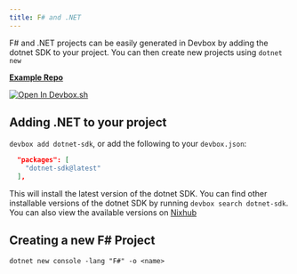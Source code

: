 ```yaml
---
title: F# and .NET
---
```


F# and .NET projects can be easily generated in Devbox by adding the dotnet SDK to your project. You can then create new projects using `dotnet new`

[**Example Repo**](https://github.com/jetify-com/devbox/tree/main/examples/development/fsharp)

[![Open In Devbox.sh](https://www.jetify.com/img/devbox/open-in-devbox.svg)](https://devbox.sh/open/templates/fsharp)

## Adding .NET to your project

`devbox add dotnet-sdk`, or add the following to your `devbox.json`:

```json
  "packages": [
    "dotnet-sdk@latest"
  ],
```
This will install the latest version of the dotnet SDK. You can find other installable versions of the dotnet SDK by running `devbox search dotnet-sdk`. You can also view the available versions on [Nixhub](https://www.nixhub.io/search?q=dotnet)

## Creating a new F# Project

`dotnet new console -lang "F#" -o <name>`

